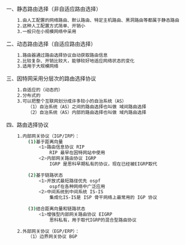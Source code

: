 一、静态路由选择（非自适应路由选择）
```bash
	1.由人工配置的网络路由、默认路由、特定主机路由、黑洞路由等都属于静态路由
	2.这种人工配置方式简单、开销小
	3.一般只在小规模网络中采用
```

二、动态路由选择（自适应路由选择）
```bash
	1.路由器通过路由选择协议自动获取路由信息
	2.比较复杂、开销比较大，能够较好地适应网络状态的变化
	3.适用于大规模网络
```

三、因特网采用分层次的路由选择协议
```bash
	1.自适应的（动态的）
	2.分布式的
	3.可以把整个互联网划分成许多较小的自治系统（AS）
		（1）自治系统（AS）之间的路由选择也叫做 域间路由选择
		（2）自治系统（AS）内部的路由选择也叫做 域内路由选择
```

四、路由选择协议
```bash
	1.内部网关协议（IGP/IRP）：
		(1)基于距离向量
			<1>路由信息协议 RIP
				RIP 最早在因特网站中使用
			<2>内部网关路由协议 IGRP
				IGRP 是思科早期私有的协议，现在已经被EIGRP取代
			
		(2)基于链路状态
			<1>开放式最短路径优先 ospf
				ospf在各种网络中广泛应用
			<2>中间系统到中间系统 IS-IS
				集成化IS-IS是 ISP 骨干网络上最常用的 IGP 协议
			
		(3)结合距离向量和链路状态
			<1>增强型内部网关路由协议 EIGRP
				思科私有，用于取代IGRP的混合型路由协议
	
	2.外部网关协议（EGP/ERP）：
		（1）边界网关协议 BGP
```